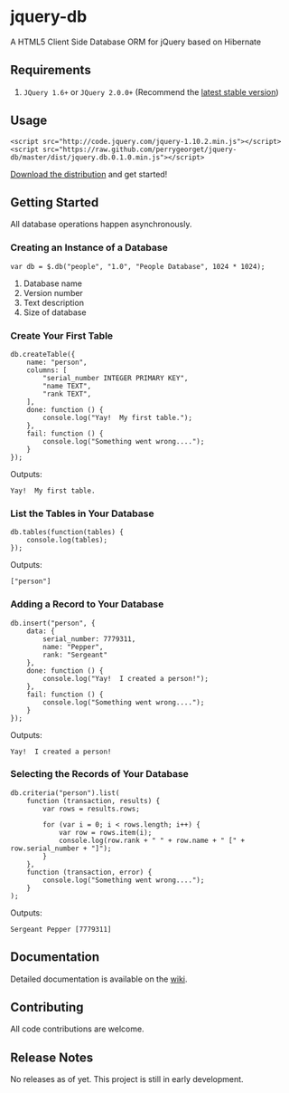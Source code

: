 # jquery-db

A HTML5 Client Side Database ORM for jQuery based on Hibernate

## Requirements

1. `JQuery 1.6+` or `JQuery 2.0.0+` (Recommend the [latest stable version](http://code.jquery.com/))

## Usage

	<script src="http://code.jquery.com/jquery-1.10.2.min.js"></script>
	<script src="https://raw.github.com/perrygeorget/jquery-db/master/dist/jquery.db.0.1.0.min.js"></script>
	
[Download the distribution](https://github.com/perrygeorget/jquery-db/tree/master/dist) and get started!
		
## Getting Started

All database operations happen asynchronously.

### Creating an Instance of a Database

	var db = $.db("people", "1.0", "People Database", 1024 * 1024);

1. Database name
2. Version number
3. Text description
4. Size of database

### Create Your First Table

	db.createTable({
        name: "person",
        columns: [
            "serial_number INTEGER PRIMARY KEY",
            "name TEXT",
            "rank TEXT",
        ],
        done: function () {
        	console.log("Yay!  My first table.");
        },
        fail: function () {
        	console.log("Something went wrong....");
        }
    });
    
Outputs:

	Yay!  My first table.
    
### List the Tables in Your Database

	db.tables(function(tables) {
		console.log(tables);
	});
	
Outputs:

	["person"]
	
### Adding a Record to Your Database

	db.insert("person", {
        data: {
            serial_number: 7779311,
            name: "Pepper",
            rank: "Sergeant"
        },
        done: function () {
        	console.log("Yay!  I created a person!");
        },
        fail: function () {
        	console.log("Something went wrong....");
        }
    });

Outputs:

	Yay!  I created a person!
    
### Selecting the Records of Your Database

	db.criteria("person").list(
        function (transaction, results) {
            var rows = results.rows;
            
			for (var i = 0; i < rows.length; i++) {
            	var row = rows.item(i);
            	console.log(row.rank + " " + row.name + " [" + row.serial_number + "]");
			}
        },
        function (transaction, error) {
        	console.log("Something went wrong....");
        }
    );
    
Outputs:

	Sergeant Pepper [7779311]

## Documentation

Detailed documentation is available on the [wiki](https://github.com/perrygeorget/jquery-db/wiki).

## Contributing

All code contributions are welcome.

## Release Notes

No releases as of yet.  This project is still in early development.
